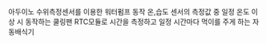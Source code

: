 아두이노
수위측정센서를 이용한 워터펌프 동작
온,습도 센서의 측정값 중 일정 온도 이상 시 동작하는 쿨링팬
RTC모듈로 시간을 측정하고 일정 시간마다 먹이를 주게 하는 자동배식기
